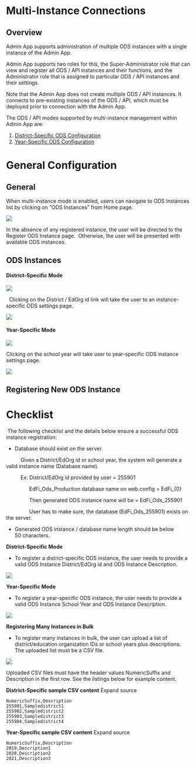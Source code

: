 # Multi-Instance Connections

## Overview

Admin App supports administration of multiple ODS instances with a single instance of the Admin App.

Admin App supports two roles for this, the Super-Administrator role that can view and register all ODS / API instances and their functions, and the Administrator role that is assigned to particular ODS / API instances and their settings.

Note that the Admin App does not create multiple ODS / API instances. It connects to pre-existing instances of the ODS / API, which must be deployed prior to connection with the Admin App.

The ODS / API modes supported by multi-instance management within Admin App are:

1. [District-Specific ODS Configuration](https://edfi.atlassian.net/wiki/spaces/ODSAPIS3V500/pages/18350192/District-Specific+ODS+Configuration)
2. [Year-Specific ODS Configuration](https://edfi.atlassian.net/wiki/spaces/ODSAPIS3V500/pages/18350191/Year-Specific+ODS+Configuration)

# General Configuration

## General

When multi-instance mode is enabled, users can navigate to ODS Instances list by clicking on “ODS Instances” from Home page.

![](https://edfidocs.blob.core.windows.net/$web/img/reference/admin-app/getting-started/installation/SuperAdmin-Home.JPG)

In the absence of any registered instance, the user will be directed to the Register ODS Instance page.  Otherwise, the user will be presented with available ODS instances.

## **ODS Instances**

#### District-Specific Mode

![](https://edfidocs.blob.core.windows.net/$web/img/reference/admin-app/getting-started/installation/SuperAdmin-InstancesList.JPG)

  Clicking on the District / EdOrg id link will take the user to an instance-specific ODS settings page.

![](https://edfidocs.blob.core.windows.net/$web/img/reference/admin-app/getting-started/installation/Multi-instance-ApplicationsPage.JPG)

#### Year-Specific Mode

![](https://edfidocs.blob.core.windows.net/$web/img/reference/admin-app/getting-started/installation/SuperAdmin-YS-InstancesList.JPG)

Clicking on the school year will take user to year-specific ODS instance settings page.

![](https://edfidocs.blob.core.windows.net/$web/img/reference/admin-app/getting-started/installation/SuperAdmin-YS-Application.JPG)

## **Registering New ODS Instance**

# Checklist

 The following checklist and the details below ensure a successful ODS instance registration:

* Database should exist on the server.

          Given a District/EdOrg id or school year, the system will generate a valid instance name (Database name).

          Ex: District/EdOrg id provided by user = 255901

                EdFi\_Ods\_Production database name on web.config = EdFi\_{0}

                Then generated ODS instance name will be = EdFi\_Ods\_255901

                User has to make sure, the database (EdFi\_Ods\_255901) exists on the server.

* Generated ODS instance / database name length should be below 50 characters.

**District-Specific Mode**

* To register a district-specific ODS instance, the user needs to provide a valid ODS Instance District/EdOrg id and ODS Instance Description.

![](https://edfidocs.blob.core.windows.net/$web/img/reference/admin-app/getting-started/installation/SuperAdmin-RegiterNewInstance.JPG)

**Year-Specific Mode**

* To register a year-specific ODS instance, the user needs to provide a valid ODS Instance School Year and ODS Instance Description.

![](https://edfidocs.blob.core.windows.net/$web/img/reference/admin-app/getting-started/installation/SuperAdmin-Registr-YS-Instance.JPG)

**Registering Many Instances in Bulk**

* To register many instances in bulk, the user can upload a list of district/education organization IDs or school years plus descriptions. The uploaded list must be a CSV file.

![](https://edfidocs.blob.core.windows.net/$web/img/reference/admin-app/getting-started/installation/SuperAdmin-YS-BulkRegistration.JPG)

Uploaded CSV files must have the header values NumericSuffix and Description in the first row. See the listings below for example content.

**District-Specific sample CSV content** Expand source

```
NumericSuffix,Description
255901,Sampledistrict1
255902,Sampledistrict2
255903,Sampledistrict3
255904,Sampledistrict4
```

**Year-Specific sample CSV content** Expand source

```
NumericSuffix,Description
2019,Description1
2020,Description2
2021,Description3
```
